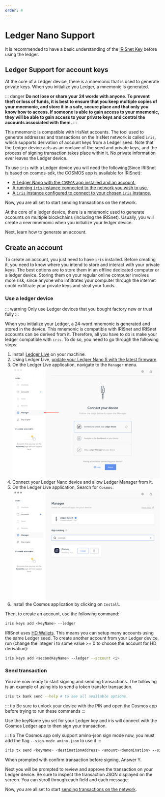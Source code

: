 ```yaml
---
order: 4
---
```


# Ledger Nano Support

It is recommended to have a basic understanding of the [IRISnet Key](../concepts/key.md) before using the ledger.

## Ledger Support for account keys

At the core of a Ledger device, there is a mnemonic that is used to generate private keys. When you initialize you Ledger, a mnemonic is generated.

::: danger
**Do not lose or share your 24 words with anyone. To prevent theft or loss of funds, it is best to ensure that you keep multiple copies of your mnemonic, and store it in a safe, secure place and that only you know how to access. If someone is able to gain access to your mnemonic, they will be able to gain access to your private keys and control the accounts associated with them.**
:::

This mnemonic is compatible with IrisNet accounts. The tool used to generate addresses and transactions on the IrisNet network is called `iris`, which supports derivation of account keys from a Ledger seed. Note that the Ledger device acts as an enclave of the seed and private keys, and the process of signing transaction takes place within it. No private information ever leaves the Ledger device.

To use `iris` with a Ledger device you will need the following(Since IRISnet is based on cosmos-sdk, the COSMOS app is available for IRISnet):

- [A Ledger Nano with the `COSMOS` app installed and an account.](#using-a-ledger-device)
- [A running `iris` instance connected to the network you wish to use.](../get-started/mainnet.md)
- [A `iris` instance configured to connect to your chosen `iris` instance.](../cli-client/intro.md)

Now, you are all set to start sending transactions on the network.

At the core of a ledger device, there is a mnemonic used to generate accounts on multiple blockchains (including the IRISnet). Usually, you will create a new mnemonic when you initialize your ledger device.

Next, learn how to generate an account.

## Create an account

To create an account, you just need to have `iris` installed. Before creating it, you need to know where you intend to store and interact with your private keys. The best options are to store them in an offline dedicated computer or a ledger device. Storing them on your regular online computer involves more risk, since anyone who infiltrates your computer through the internet could exfiltrate your private keys and steal your funds.

### Use a ledger device

::: warning
Only use Ledger devices that you bought factory new or trust fully
:::

When you initialize your Ledger, a 24-word mnemonic is generated and stored in the device. This mnemonic is compatible with IRISnet and IRISnet accounts can be derived from it. Therefore, all you have to do is make your ledger compatible with `iris`. To do so, you need to go through the following steps:

1. Install [Ledger Live](https://www.ledger.com/pages/ledger-live) on your machine.
2. Using Ledger Live, [update your Ledger Nano S with the latest firmware](https://support.ledger.com/hc/en-us/articles/360002731113-Update-device-firmware).
3. On the Ledger Live application, navigate to the `Manager` menu. 
    ![manager](../pics/ledger-manager.png)
4. Connect your Ledger Nano device and allow Ledger Manager from it.
5. On the Ledger Live application, Search for `Cosmos`. 
    ![search](../pics/ledger-search.png)
6. Install the Cosmos application by clicking on `Install`.

Then, to create an account, use the following command:

```bash
iris keys add <keyName> --ledger
```

IRISnet uses [HD Wallets](../concepts/key.md). This means you can setup many accounts using the same Ledger seed. To create another account from your Ledger device, run (change the integer i to some value >= 0 to choose the account for HD derivation):

```bash
iris keys add <secondKeyName> --ledger --account <i>
```

### Send transaction

You are now ready to start signing and sending transactions. The following is an example of using iris to send a token transfer transaction.

```bash
iris tx bank send --help # to see all available options.
```

::: tip Be sure to unlock your device with the PIN and open the Cosmos app before trying to run these commands :::

Use the keyName you set for your Ledger key and iris will connect with the Cosmos Ledger app to then sign your transaction.

::: tip The Cosmos app only support amino-json sign mode now, you must add the flag `--sign-mode amino-json` to use it :::

```bash
iris tx send <keyName> <destinationAddress> <amount><denomination> --sign-mode amino-json
```
When prompted with confirm transaction before signing, Answer Y.

Next you will be prompted to review and approve the transaction on your Ledger device. Be sure to inspect the transaction JSON displayed on the screen. You can scroll through each field and each message.

Now, you are all set to start [sending transactions on the network](../cli-client/tx.md).
